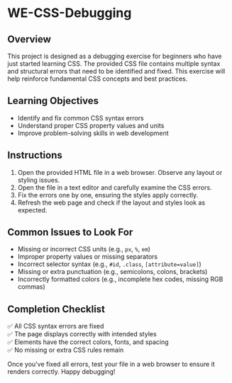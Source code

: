 # WE-CSS-Debugging

## Overview  
This project is designed as a debugging exercise for beginners who have just started learning CSS. The provided CSS file contains multiple syntax and structural errors that need to be identified and fixed. This exercise will help reinforce fundamental CSS concepts and best practices.  

## Learning Objectives  
- Identify and fix common CSS syntax errors  
- Understand proper CSS property values and units  
- Improve problem-solving skills in web development  

## Instructions  
1. Open the provided HTML file in a web browser. Observe any layout or styling issues.  
2. Open the file in a text editor and carefully examine the CSS errors.  
3. Fix the errors one by one, ensuring the styles apply correctly.  
4. Refresh the web page and check if the layout and styles look as expected.  

## Common Issues to Look For  
- Missing or incorrect CSS units (e.g., `px`, `%`, `em`)  
- Improper property values or missing separators  
- Incorrect selector syntax (e.g., `#id`, `.class`, `[attribute=value]`)  
- Missing or extra punctuation (e.g., semicolons, colons, brackets)  
- Incorrectly formatted colors (e.g., incomplete hex codes, missing RGB commas)  

## Completion Checklist  
✅ All CSS syntax errors are fixed  
✅ The page displays correctly with intended styles  
✅ Elements have the correct colors, fonts, and spacing  
✅ No missing or extra CSS rules remain  

Once you've fixed all errors, test your file in a web browser to ensure it renders correctly. Happy debugging!  
